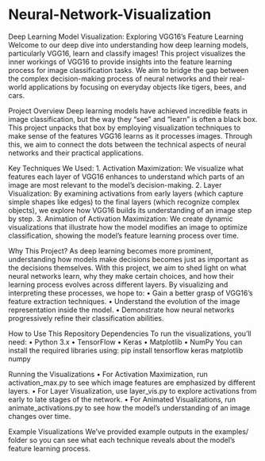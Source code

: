 # Neural-Network-Visualization
Deep Learning Model Visualization: Exploring VGG16’s Feature Learning
Welcome to our deep dive into understanding how deep learning models, particularly VGG16, learn and classify images! This project visualizes the inner workings of VGG16 to provide insights into the feature learning process for image classification tasks. We aim to bridge the gap between the complex decision-making process of neural networks and their real-world applications by focusing on everyday objects like tigers, bees, and cars.

Project Overview
Deep learning models have achieved incredible feats in image classification, but the way they “see” and “learn” is often a black box. This project unpacks that box by employing visualization techniques to make sense of the features VGG16 learns as it processes images. Through this, we aim to connect the dots between the technical aspects of neural networks and their practical applications.

Key Techniques We Used:
	1.	Activation Maximization: We visualize what features each layer of VGG16 enhances to understand which parts of an image are most relevant to the model’s decision-making.
	2.	Layer Visualization: By examining activations from early layers (which capture simple shapes like edges) to the final layers (which recognize complex objects), we explore how VGG16 builds its understanding of an image step by step.
	3.	Animation of Activation Maximization: We create dynamic visualizations that illustrate how the model modifies an image to optimize classification, showing the model’s feature learning process over time.

Why This Project?
As deep learning becomes more prominent, understanding how models make decisions becomes just as important as the decisions themselves. With this project, we aim to shed light on what neural networks learn, why they make certain choices, and how their learning process evolves across different layers.
By visualizing and interpreting these processes, we hope to:
	•	Gain a better grasp of VGG16’s feature extraction techniques.
	•	Understand the evolution of the image representation inside the model.
	•	Demonstrate how neural networks progressively refine their classification abilities.

How to Use This Repository
Dependencies
To run the visualizations, you’ll need:
	•	Python 3.x
	•	TensorFlow
	•	Keras
	•	Matplotlib
	•	NumPy
You can install the required libraries using:
pip install tensorflow keras matplotlib numpy

Running the Visualizations
	•	For Activation Maximization, run activation_max.py to see which image features are emphasized by different layers.
	•	For Layer Visualization, use layer_vis.py to explore activations from early to late stages of the network.
	•	For Animated Visualizations, run animate_activations.py to see how the model’s understanding of an image changes over time.

Example Visualizations
We’ve provided example outputs in the examples/ folder so you can see what each technique reveals about the model’s feature learning process.


